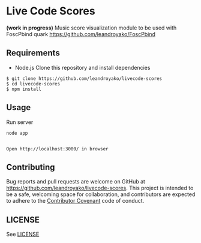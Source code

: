 # Live Code Scores

**(work in progress)** 
Music score visualization module to be used with FoscPbind quark https://github.com/leandroyako/FoscPbind

## Requirements
* Node.js
Clone this repository and install dependencies
```
$ git clone https://github.com/leandroyako/livecode-scores
$ cd livecode-scores
$ npm install
```
## Usage

Run server

```
node app


Open http://localhost:3000/ in browser
```

## Contributing

Bug reports and pull requests are welcome on GitHub at
https://github.com/leandroyako/livecode-scores. This project is intended to be a safe,
welcoming space for collaboration, and contributors are expected to adhere to
the [Contributor Covenant](http://contributor-covenant.org) code of conduct.

## LICENSE

See [LICENSE](LICENSE)

